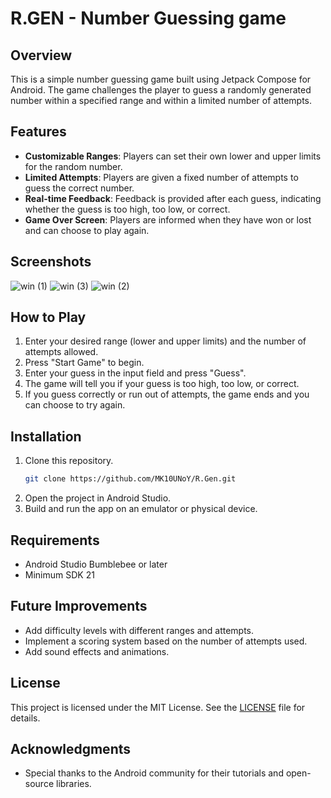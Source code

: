 # R.GEN - Number Guessing game

## Overview
This is a simple number guessing game built using Jetpack Compose for Android. The game challenges the player to guess a randomly generated number within a specified range and within a limited number of attempts.

## Features
- **Customizable Ranges**: Players can set their own lower and upper limits for the random number.
- **Limited Attempts**: Players are given a fixed number of attempts to guess the correct number.
- **Real-time Feedback**: Feedback is provided after each guess, indicating whether the guess is too high, too low, or correct.
- **Game Over Screen**: Players are informed when they have won or lost and can choose to play again.

## Screenshots
![win (1)](https://github.com/user-attachments/assets/c1b5ce4f-fe20-4178-b9c7-d382933c2879)
![win (3)](https://github.com/user-attachments/assets/e8ce189b-151f-4b78-94cd-25c31ab5bb2d)
![win (2)](https://github.com/user-attachments/assets/6072600a-78f6-47c4-af09-592d4a2950da)


## How to Play
1. Enter your desired range (lower and upper limits) and the number of attempts allowed.
2. Press "Start Game" to begin.
3. Enter your guess in the input field and press "Guess".
4. The game will tell you if your guess is too high, too low, or correct.
5. If you guess correctly or run out of attempts, the game ends and you can choose to try again.

## Installation
1. Clone this repository.
    ```bash
    git clone https://github.com/MK10UNoY/R.Gen.git
    ```
2. Open the project in Android Studio.
3. Build and run the app on an emulator or physical device.

## Requirements
- Android Studio Bumblebee or later
- Minimum SDK 21

## Future Improvements
- Add difficulty levels with different ranges and attempts.
- Implement a scoring system based on the number of attempts used.
- Add sound effects and animations.

## License
This project is licensed under the MIT License. See the [LICENSE](LICENSE) file for details.

## Acknowledgments
- Special thanks to the Android community for their tutorials and open-source libraries.
